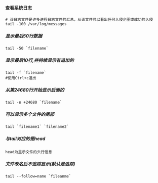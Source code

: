 
#### 查看系統日志
	
	# 该日志文件是许多进程日志文件的汇总，从该文件可以看出任何入侵企图或成功的入侵
	tail -100 /var/log/messages

##### 显示最后50行数据
    tail -50 `filename`

##### 显示最后10行,并持续显示有追加的
    tail -f `filename`
    #使用Ctrl+c退出

##### 从第24680行开始显示后面的
    tail -n +24680 `filename`

##### 可以显示多个文件的尾部
    tail `filename1` `filename2`

##### 与tail对应的是head
    head为显示文件的头行信息

##### 文件改名后不追踪显示(默认是追踪)
    tail --follow=name `fileanme`

